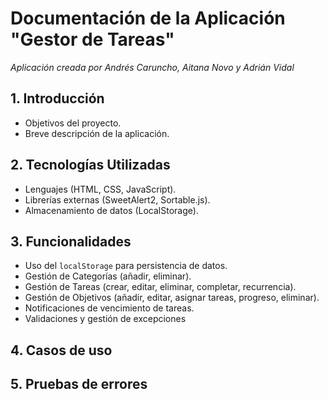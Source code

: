 # Documentación de la Aplicación "Gestor de Tareas"
*Aplicación creada por Andrés Caruncho, Aitana Novo y Adrián Vidal*

## 1. Introducción
- Objetivos del proyecto.
- Breve descripción de la aplicación.

## 2. Tecnologías Utilizadas
- Lenguajes (HTML, CSS, JavaScript).
- Librerías externas (SweetAlert2, Sortable.js).
- Almacenamiento de datos (LocalStorage).

## 3. Funcionalidades
- Uso del `localStorage` para persistencia de datos.
- Gestión de Categorías (añadir, eliminar).
- Gestión de Tareas (crear, editar, eliminar, completar, recurrencia).
- Gestión de Objetivos (añadir, editar, asignar tareas, progreso, eliminar).
- Notificaciones de vencimiento de tareas.
- Validaciones y gestión de excepciones

## 4. Casos de uso

## 5. Pruebas de errores